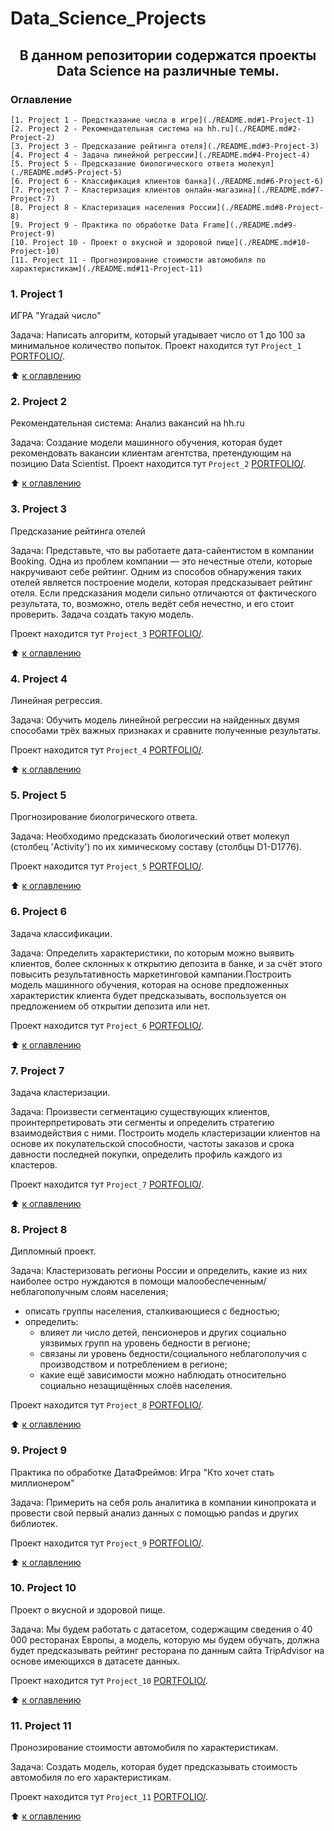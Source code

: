# Data_Science_Projects

## <CENTER>В данном репозитории содержатся проекты Data Science на различные темы.

### Оглавление
    [1. Project 1 - Предстказание числа в игре](./README.md#1-Project-1)    
    [2. Project 2 - Рекомендательная система на hh.ru](./README.md#2-Project-2)    
    [3. Project 3 - Предсказание рейтинга отеля](./README.md#3-Project-3)   
    [4. Project 4 - Задача линейной регрессии](./README.md#4-Project-4)    
    [5. Project 5 - Предсказание биологического ответа молекул](./README.md#5-Project-5)   
    [6. Project 6 - Классификация клиентов банка](./README.md#6-Project-6)   
    [7. Project 7 - Кластеризация клиентов онлайн-магазина](./README.md#7-Project-7)   
    [8. Project 8 - Кластеризация населения России](./README.md#8-Project-8)    
    [9. Project 9 - Практика по обработке Data Frame](./README.md#9-Project-9)          
    [10. Project 10 - Проект о вкусной и здоровой пище](./README.md#10-Project-10)             
    [11. Project 11 - Прогнозирование стоимости автомобиля по характеристикам](./README.md#11-Project-11)         


    

### 1. Project 1

ИГРА "Угадай число"
    
Задача:
Написать алгоритм, который угадывает число от 1 до 100 за минимальное количество попыток.
Проект находится тут `Project_1` [PORTFOLIO/](./Project_1).

:arrow_up: [к оглавлению](./README.md#Оглавление)



### 2. Project 2

Рекомендательная система: Анализ вакансий на hh.ru

Задача:
Создание модели машинного обучения, которая будет рекомендовать вакансии клиентам агентства, претендующим на позицию Data Scientist.
Проект находится тут `Project_2` [PORTFOLIO/](./Project_2).
  
:arrow_up: [к оглавлению](./README.md#Оглавление)


### 3. Project 3

Предсказание рейтинга отелей

Задача:
Представьте, что вы работаете дата-сайентистом в компании Booking. Одна из проблем компании — это нечестные отели, которые накручивают себе рейтинг. Одним из способов обнаружения таких отелей является построение модели, которая предсказывает рейтинг отеля. Если предсказания модели сильно отличаются от фактического результата, то, возможно, отель ведёт себя нечестно, и его стоит проверить.
Задача создать такую модель.
    
Проект находится тут `Project_3` [PORTFOLIO/](./Project_3).


:arrow_up: [к оглавлению](./README.md#Оглавление)


### 4. Project 4

Линейная регрессия.

Задача:
Обучить модель линейной регрессии на найденных двумя способами трёх важных признаках и сравните полученные результаты.

Проект находится тут `Project_4` [PORTFOLIO/](./Project_4).

:arrow_up: [к оглавлению](./README.md#Оглавление)

### 5. Project 5

Прогнозирование биологрического ответа.

Задача:
Необходимо предсказать биологический ответ молекул (столбец 'Activity') по их химическому составу (столбцы D1-D1776).

Проект находится тут `Project_5` [PORTFOLIO/](./Project_5).

:arrow_up: [к оглавлению](./README.md#Оглавление)

### 6. Project 6

Задача классификации.

Задача:
Определить характеристики, по которым можно выявить клиентов, более склонных к открытию депозита в банке, и за счёт этого повысить результативность маркетинговой кампании.Построить модель машинного обучения, которая на основе предложенных характеристик клиента будет предсказывать, воспользуется он предложением об открытии депозита или нет.
    
Проект находится тут `Project_6` [PORTFOLIO/](./Project_6).


:arrow_up: [к оглавлению](./README.md#Оглавление)


### 7. Project 7

Задача кластеризации.

Задача:
Произвести сегментацию существующих клиентов, проинтерпретировать эти сегменты и определить стратегию взаимодействия с ними. Построить модель кластеризации клиентов на основе их покупательской способности, частоты заказов и срока давности последней покупки, определить профиль каждого из кластеров.

Проект находится тут `Project_7` [PORTFOLIO/](./Project_7).
    
:arrow_up: [к оглавлению](./README.md#Оглавление)


### 8. Project 8

Дипломный проект.

Задача:
Кластеризовать регионы России и определить, какие из них наиболее остро нуждаются в помощи малообеспеченным/неблагополучным слоям населения;
- описать группы населения, сталкивающиеся с бедностью;
- определить:
  - влияет ли число детей, пенсионеров и других социально уязвимых групп на уровень бедности в регионе;
  - связаны ли уровень бедности/социального неблагополучия с производством и потреблением в регионе;
  - какие ещё зависимости можно наблюдать относительно социально незащищённых слоёв населения.

Проект находится тут `Project_8` [PORTFOLIO/](./Project_8).

:arrow_up: [к оглавлению](./README.md#Оглавление)

### 9. Project 9

Практика по обработке ДатаФреймов: Игра "Кто хочет стать миллионером"

Задача:
Примерить на себя роль аналитика в компании кинопроката и 
провести свой первый анализ данных с помощью pandas и других библиотек.

Проект находится тут `Project_9` [PORTFOLIO/](./Project_9).

:arrow_up: [к оглавлению](./README.md#Оглавление)

    
### 10. Project 10

Проект о вкусной и здоровой пище.

Задача:
Мы будем работать с датасетом, содержащим сведения о 40 000 ресторанах Европы, а модель, которую мы будем обучать, должна будет предсказывать рейтинг ресторана по данным сайта TripAdvisor на основе имеющихся в датасете данных.

Проект находится тут `Project_10` [PORTFOLIO/](./Project_10).

:arrow_up: [к оглавлению](./README.md#Оглавление)

### 11. Project 11

Пронозирование стоимости автомобиля по характеристикам.

Задача:
Создать модель, которая будет предсказывать стоимость автомобиля по его характеристикам.

Проект находится тут `Project_11` [PORTFOLIO/](./Project_11).

:arrow_up: [к оглавлению](./README.md#Оглавление)
